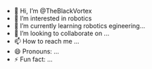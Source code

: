 - 👋 Hi, I’m @TheBlackVortex
- 👀 I’m interested in robotics
- 🌱 I’m currently learning robotics egineering...
- 💞️ I’m looking to collaborate on ...
- 📫 How to reach me ...
- 😄 Pronouns: ...
- ⚡ Fun fact: ...

<!---
TheBlackVortex/TheBlackVortex is a ✨ special ✨ repository because its `README.md` (this file) appears on your GitHub profile.
You can click the Preview link to take a look at your changes.
--->
